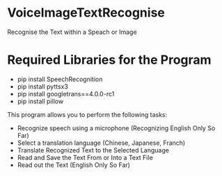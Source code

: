 # VoiceImageTextRecognise
Recognise the Text within a Speach or Image

# Required Libraries for the Program
- pip install SpeechRecognition
- pip install pyttsx3
- pip install googletrans==4.0.0-rc1
- pip install pillow


This program allows you to perform the following tasks:
- Recognize speech using a microphone (Recognizing English Only So Far)
- Select a translation language (Chinese, Japanese, Franch)
- Translate Recognized Text to the Selected Language
- Read and Save the Text From or Into a Text File
- Read out the Text (English Only So Far)
